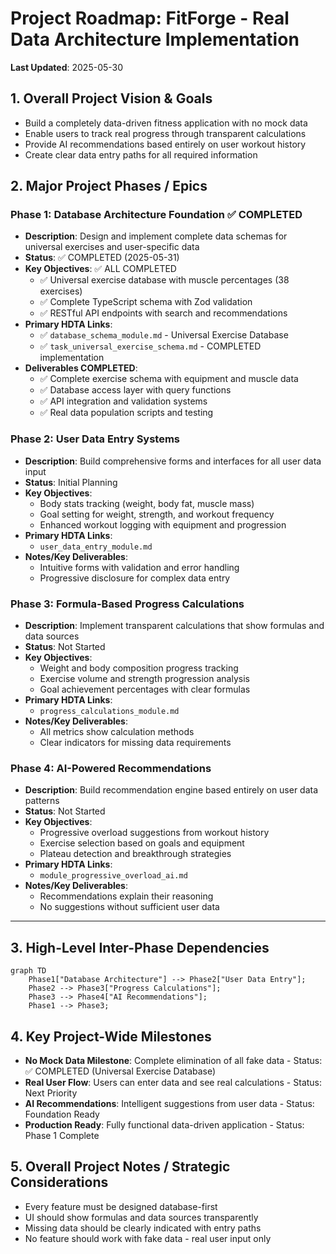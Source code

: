 # Project Roadmap: FitForge - Real Data Architecture Implementation

**Last Updated**: 2025-05-30

## 1. Overall Project Vision & Goals
*   Build a completely data-driven fitness application with no mock data
*   Enable users to track real progress through transparent calculations
*   Provide AI recommendations based entirely on user workout history
*   Create clear data entry paths for all required information

## 2. Major Project Phases / Epics

### Phase 1: Database Architecture Foundation ✅ COMPLETED
*   **Description**: Design and implement complete data schemas for universal exercises and user-specific data
*   **Status**: ✅ COMPLETED (2025-05-31)
*   **Key Objectives**: ✅ ALL COMPLETED
    *   ✅ Universal exercise database with muscle percentages (38 exercises)
    *   ✅ Complete TypeScript schema with Zod validation
    *   ✅ RESTful API endpoints with search and recommendations
*   **Primary HDTA Links**: 
    *   ✅ `database_schema_module.md` - Universal Exercise Database
    *   ✅ `task_universal_exercise_schema.md` - COMPLETED implementation
*   **Deliverables COMPLETED**:
    *   ✅ Complete exercise schema with equipment and muscle data
    *   ✅ Database access layer with query functions
    *   ✅ API integration and validation systems
    *   ✅ Real data population scripts and testing

### Phase 2: User Data Entry Systems
*   **Description**: Build comprehensive forms and interfaces for all user data input
*   **Status**: Initial Planning
*   **Key Objectives**:
    *   Body stats tracking (weight, body fat, muscle mass)
    *   Goal setting for weight, strength, and workout frequency
    *   Enhanced workout logging with equipment and progression
*   **Primary HDTA Links**: 
    *   `user_data_entry_module.md`
*   **Notes/Key Deliverables**:
    *   Intuitive forms with validation and error handling
    *   Progressive disclosure for complex data entry

### Phase 3: Formula-Based Progress Calculations
*   **Description**: Implement transparent calculations that show formulas and data sources
*   **Status**: Not Started
*   **Key Objectives**:
    *   Weight and body composition progress tracking
    *   Exercise volume and strength progression analysis
    *   Goal achievement percentages with clear formulas
*   **Primary HDTA Links**: 
    *   `progress_calculations_module.md`
*   **Notes/Key Deliverables**:
    *   All metrics show calculation methods
    *   Clear indicators for missing data requirements

### Phase 4: AI-Powered Recommendations
*   **Description**: Build recommendation engine based entirely on user data patterns
*   **Status**: Not Started
*   **Key Objectives**:
    *   Progressive overload suggestions from workout history
    *   Exercise selection based on goals and equipment
    *   Plateau detection and breakthrough strategies
*   **Primary HDTA Links**: 
    *   `module_progressive_overload_ai.md`
*   **Notes/Key Deliverables**:
    *   Recommendations explain their reasoning
    *   No suggestions without sufficient user data

---

## 3. High-Level Inter-Phase Dependencies
```mermaid
graph TD
    Phase1["Database Architecture"] --> Phase2["User Data Entry"];
    Phase2 --> Phase3["Progress Calculations"];
    Phase3 --> Phase4["AI Recommendations"];
    Phase1 --> Phase3;
```

## 4. Key Project-Wide Milestones
*   **No Mock Data Milestone**: Complete elimination of all fake data - Status: ✅ COMPLETED (Universal Exercise Database)
*   **Real User Flow**: Users can enter data and see real calculations - Status: Next Priority
*   **AI Recommendations**: Intelligent suggestions from user data - Status: Foundation Ready
*   **Production Ready**: Fully functional data-driven application - Status: Phase 1 Complete

## 5. Overall Project Notes / Strategic Considerations
*   Every feature must be designed database-first
*   UI should show formulas and data sources transparently
*   Missing data should be clearly indicated with entry paths
*   No feature should work with fake data - real user input only